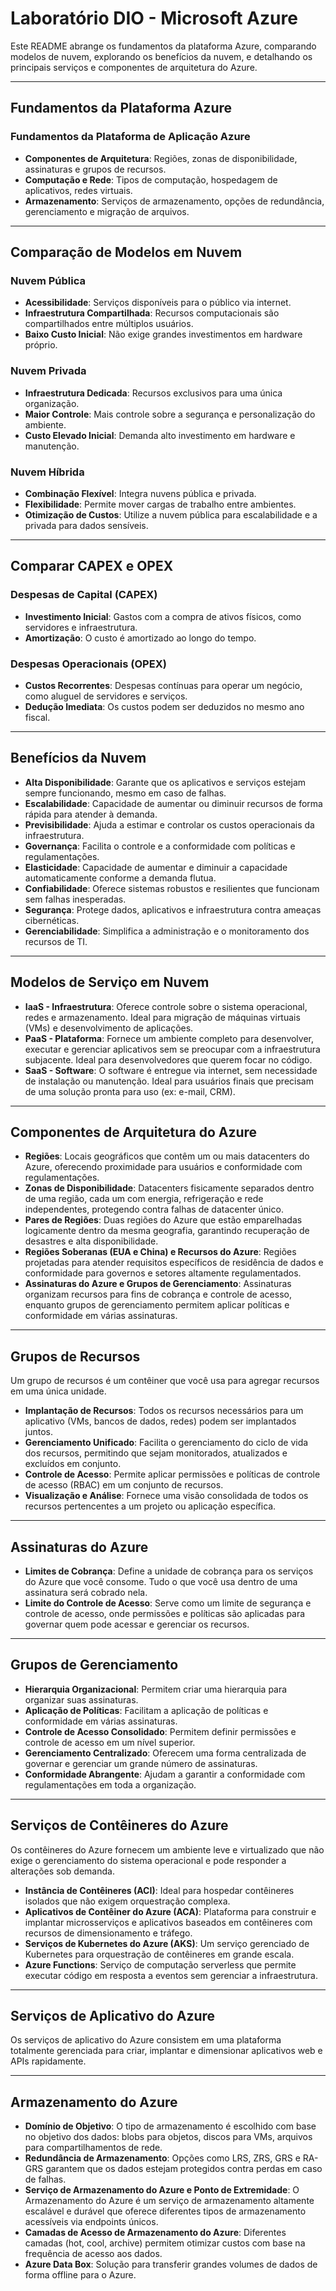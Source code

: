 # Laboratório DIO - Microsoft Azure

Este README abrange os fundamentos da plataforma Azure, comparando modelos de nuvem, explorando os benefícios da nuvem, e detalhando os principais serviços e componentes de arquitetura do Azure.

---

## Fundamentos da Plataforma Azure

### Fundamentos da Plataforma de Aplicação Azure
* **Componentes de Arquitetura**: Regiões, zonas de disponibilidade, assinaturas e grupos de recursos.
* **Computação e Rede**: Tipos de computação, hospedagem de aplicativos, redes virtuais.
* **Armazenamento**: Serviços de armazenamento, opções de redundância, gerenciamento e migração de arquivos.

---

## Comparação de Modelos em Nuvem

### Nuvem Pública
* **Acessibilidade**: Serviços disponíveis para o público via internet.
* **Infraestrutura Compartilhada**: Recursos computacionais são compartilhados entre múltiplos usuários.
* **Baixo Custo Inicial**: Não exige grandes investimentos em hardware próprio.

### Nuvem Privada
* **Infraestrutura Dedicada**: Recursos exclusivos para uma única organização.
* **Maior Controle**: Mais controle sobre a segurança e personalização do ambiente.
* **Custo Elevado Inicial**: Demanda alto investimento em hardware e manutenção.

### Nuvem Híbrida
* **Combinação Flexível**: Integra nuvens pública e privada.
* **Flexibilidade**: Permite mover cargas de trabalho entre ambientes.
* **Otimização de Custos**: Utilize a nuvem pública para escalabilidade e a privada para dados sensíveis.

---

## Comparar CAPEX e OPEX

### Despesas de Capital (CAPEX)
* **Investimento Inicial**: Gastos com a compra de ativos físicos, como servidores e infraestrutura.
* **Amortização**: O custo é amortizado ao longo do tempo.

### Despesas Operacionais (OPEX)
* **Custos Recorrentes**: Despesas contínuas para operar um negócio, como aluguel de servidores e serviços.
* **Dedução Imediata**: Os custos podem ser deduzidos no mesmo ano fiscal.

---

## Benefícios da Nuvem

* **Alta Disponibilidade**: Garante que os aplicativos e serviços estejam sempre funcionando, mesmo em caso de falhas.
* **Escalabilidade**: Capacidade de aumentar ou diminuir recursos de forma rápida para atender à demanda.
* **Previsibilidade**: Ajuda a estimar e controlar os custos operacionais da infraestrutura.
* **Governança**: Facilita o controle e a conformidade com políticas e regulamentações.
* **Elasticidade**: Capacidade de aumentar e diminuir a capacidade automaticamente conforme a demanda flutua.
* **Confiabilidade**: Oferece sistemas robustos e resilientes que funcionam sem falhas inesperadas.
* **Segurança**: Protege dados, aplicativos e infraestrutura contra ameaças cibernéticas.
* **Gerenciabilidade**: Simplifica a administração e o monitoramento dos recursos de TI.

---

## Modelos de Serviço em Nuvem

* **IaaS - Infraestrutura**: Oferece controle sobre o sistema operacional, redes e armazenamento. Ideal para migração de máquinas virtuais (VMs) e desenvolvimento de aplicações.
* **PaaS - Plataforma**: Fornece um ambiente completo para desenvolver, executar e gerenciar aplicativos sem se preocupar com a infraestrutura subjacente. Ideal para desenvolvedores que querem focar no código.
* **SaaS - Software**: O software é entregue via internet, sem necessidade de instalação ou manutenção. Ideal para usuários finais que precisam de uma solução pronta para uso (ex: e-mail, CRM).

---

## Componentes de Arquitetura do Azure

* **Regiões**: Locais geográficos que contêm um ou mais datacenters do Azure, oferecendo proximidade para usuários e conformidade com regulamentações.
* **Zonas de Disponibilidade**: Datacenters fisicamente separados dentro de uma região, cada um com energia, refrigeração e rede independentes, protegendo contra falhas de datacenter único.
* **Pares de Regiões**: Duas regiões do Azure que estão emparelhadas logicamente dentro da mesma geografia, garantindo recuperação de desastres e alta disponibilidade.
* **Regiões Soberanas (EUA e China) e Recursos do Azure**: Regiões projetadas para atender requisitos específicos de residência de dados e conformidade para governos e setores altamente regulamentados.
* **Assinaturas do Azure e Grupos de Gerenciamento**: Assinaturas organizam recursos para fins de cobrança e controle de acesso, enquanto grupos de gerenciamento permitem aplicar políticas e conformidade em várias assinaturas.

---

## Grupos de Recursos

Um grupo de recursos é um contêiner que você usa para agregar recursos em uma única unidade.

* **Implantação de Recursos**: Todos os recursos necessários para um aplicativo (VMs, bancos de dados, redes) podem ser implantados juntos.
* **Gerenciamento Unificado**: Facilita o gerenciamento do ciclo de vida dos recursos, permitindo que sejam monitorados, atualizados e excluídos em conjunto.
* **Controle de Acesso**: Permite aplicar permissões e políticas de controle de acesso (RBAC) em um conjunto de recursos.
* **Visualização e Análise**: Fornece uma visão consolidada de todos os recursos pertencentes a um projeto ou aplicação específica.

---

## Assinaturas do Azure

* **Limites de Cobrança**: Define a unidade de cobrança para os serviços do Azure que você consome. Tudo o que você usa dentro de uma assinatura será cobrado nela.
* **Limite do Controle de Acesso**: Serve como um limite de segurança e controle de acesso, onde permissões e políticas são aplicadas para governar quem pode acessar e gerenciar os recursos.

---

## Grupos de Gerenciamento

* **Hierarquia Organizacional**: Permitem criar uma hierarquia para organizar suas assinaturas.
* **Aplicação de Políticas**: Facilitam a aplicação de políticas e conformidade em várias assinaturas.
* **Controle de Acesso Consolidado**: Permitem definir permissões e controle de acesso em um nível superior.
* **Gerenciamento Centralizado**: Oferecem uma forma centralizada de governar e gerenciar um grande número de assinaturas.
* **Conformidade Abrangente**: Ajudam a garantir a conformidade com regulamentações em toda a organização.

---

## Serviços de Contêineres do Azure

Os contêineres do Azure fornecem um ambiente leve e virtualizado que não exige o gerenciamento do sistema operacional e pode responder a alterações sob demanda.

* **Instância de Contêineres (ACI)**: Ideal para hospedar contêineres isolados que não exigem orquestração complexa.
* **Aplicativos de Contêiner do Azure (ACA)**: Plataforma para construir e implantar microsserviços e aplicativos baseados em contêineres com recursos de dimensionamento e tráfego.
* **Serviços de Kubernetes do Azure (AKS)**: Um serviço gerenciado de Kubernetes para orquestração de contêineres em grande escala.
* **Azure Functions**: Serviço de computação serverless que permite executar código em resposta a eventos sem gerenciar a infraestrutura.

---

## Serviços de Aplicativo do Azure

Os serviços de aplicativo do Azure consistem em uma plataforma totalmente gerenciada para criar, implantar e dimensionar aplicativos web e APIs rapidamente.

---

## Armazenamento do Azure

* **Domínio de Objetivo**: O tipo de armazenamento é escolhido com base no objetivo dos dados: blobs para objetos, discos para VMs, arquivos para compartilhamentos de rede.
* **Redundância de Armazenamento**: Opções como LRS, ZRS, GRS e RA-GRS garantem que os dados estejam protegidos contra perdas em caso de falhas.
* **Serviço de Armazenamento do Azure e Ponto de Extremidade**: O Armazenamento do Azure é um serviço de armazenamento altamente escalável e durável que oferece diferentes tipos de armazenamento acessíveis via endpoints únicos.
* **Camadas de Acesso de Armazenamento do Azure**: Diferentes camadas (hot, cool, archive) permitem otimizar custos com base na frequência de acesso aos dados.
* **Azure Data Box**: Solução para transferir grandes volumes de dados de forma offline para o Azure.
